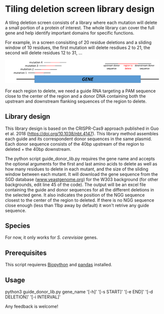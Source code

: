 # Tiling deletion screen library design

A tiling deletion screen consists of a library where each mutation will delete a small portion of a protein of interest. The whole library can cover the full gene and help identify important domains for specific functions.

For example, in a screen consisiting of 20 residue deletions and a sliding window of 10 residues, the first mutation will delete resdiues 2 to 21, the second will delete residues 12 to 31, ...

![Tiling deletion drawing](https://github.com/aserracardona/CRISPR-scripts/blob/master/tiling_deletion_screen/tiling_del.png)

For each region to delete, we need a guide RNA targeting a PAM sequence close to the center of the region and a donor DNA containing both the upstream and downstream flanking sequences of the region to delete. 

## Library design
This library design is based on the CRISPR-Cas9 approach published in Guo et al. 2018 (https://doi.org/10.1038/nbt.4147). This library method assembles each guide and its correspondent donor sequences in the same plasmid. Each donor sequence consists of the 40bp upstream of the region to deleted + the 40bp downstream. 

The python script guide_donor_lib.py requires the gene name and accepts the optional arguments for the first and last amino acids to delete as well as how many residues to delete in each mutant, and the size of the sliding window between each mutant. It will download the gene sequence from the SGD database (www.yeastgenome.org) for the W303 background (for other backgrounds, edit line 45 of the code). 
The output will be an excel file containing the guide and donor sequences for all the different deletions in the selected gene. It also indicates the position of the NGG sequence closest to the center of the region to deleted. If there is no NGG sequence close enough (less than 11bp away by default) it won't retrive any guide sequence.

## Species
For now, it only works for *S. cerevisiae* genes. 

## Prerequisites
This script requieres [Biopython](https://biopython.org/) and [pandas](https://pandas.pydata.org/) installed. 

## Usage
python3 guide_donor_lib.py gene_name '[-h]' '[-s START]' '[-e END]' '[-d DELETION]' '[-i INTERVAL]'

Any feedback is welcome!
